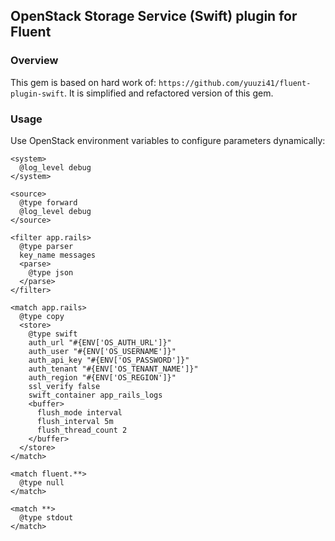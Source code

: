 ## OpenStack Storage Service (Swift) plugin for Fluent

### Overview

This gem is based on hard work of: `https://github.com/yuuzi41/fluent-plugin-swift`.
It is simplified and refactored version of this gem.


### Usage

Use OpenStack environment variables to configure parameters dynamically:

```
<system>
  @log_level debug
</system>

<source>
  @type forward
  @log_level debug
</source>

<filter app.rails>
  @type parser
  key_name messages
  <parse>
    @type json
  </parse>
</filter>

<match app.rails>
  @type copy
  <store>
    @type swift
    auth_url "#{ENV['OS_AUTH_URL']}"
    auth_user "#{ENV['OS_USERNAME']}"
    auth_api_key "#{ENV['OS_PASSWORD']}"
    auth_tenant "#{ENV['OS_TENANT_NAME']}"
    auth_region "#{ENV['OS_REGION']}"
    ssl_verify false
    swift_container app_rails_logs
    <buffer>
      flush_mode interval
      flush_interval 5m
      flush_thread_count 2
    </buffer>
  </store>
</match>

<match fluent.**>
  @type null
</match>

<match **>
  @type stdout
</match>
```
